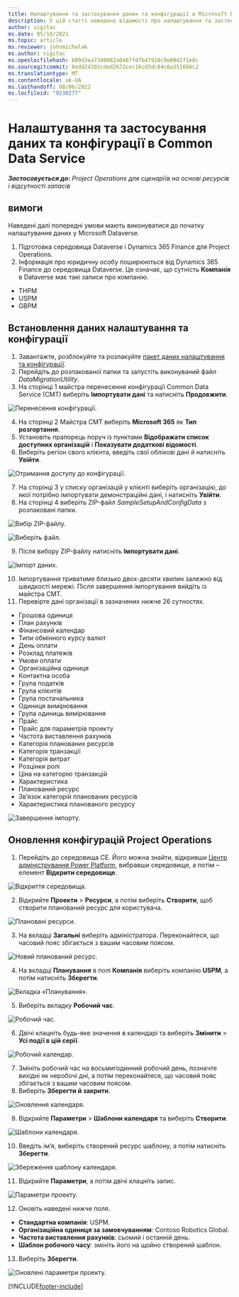 ```yaml
---
title: Налаштування та застосування даних та конфігурації в Microsoft Dataverse
description: У цій статті наведено відомості про налаштування та застосування даних конфігурації в Project Operations.
author: sigitac
ms.date: 05/10/2021
ms.topic: article
ms.reviewer: johnmichalak
ms.author: sigitac
ms.openlocfilehash: b09d3ea7348082a0467fd7b47918c9e00d1f1e8c
ms.sourcegitcommit: 8edd24201cded2672cec16cd5dc84c6a3516b6c2
ms.translationtype: MT
ms.contentlocale: uk-UA
ms.lasthandoff: 08/06/2022
ms.locfileid: "9230277"
---
```

# <a name="set-up-and-apply-configuration-data-in-the-common-data-service"></a>Налаштування та застосування даних та конфігурації в Common Data Service 

_**Застосовується до:** Project Operations для сценаріїв на основі ресурсів і відсутності запасів_



## <a name="prerequisites"></a>вимоги

Наведені далі попередні умови мають виконуватися до початку налаштування даних у Microsoft Dataverse.

1.  Підготовка середовища Dataverse і Dynamics 365 Finance для Project Operations.
2.  Інформація про юридичну особу поширюються від Dynamics 365 Finance до середовища Dataverse. Це означає, що сутність **Компанія** в Dataverse має такі записи про компанію.
  - THPM
  - USPM
  - GBPM

## <a name="install-setup-and-configuration-data"></a>Встановлення даних налаштування та конфігурації

1. Завантажте, розблокуйте та розпакуйте [пакет даних налаштування та конфігурації](https://download.microsoft.com/download/e/2/d/e2da6c98-d5dd-450c-aabe-fd6bf2ba374b/ProjOpsSampleSetupData-%20Integrated%20Latest.zip).
2. Перейдіть до розпакованої папки та запустіть виконуваний файл *DataMigrationUtility*.
3. На сторінці 1 майстра перенесення конфігурації Common Data Service (CMT) виберіть **Імпортувати дані** та натисніть **Продовжити**.

![Перенесення конфігурації.](./media/1ConfigurationMigration.png)

4. На сторінці 2 Майстра CMT виберіть **Microsoft 365** як **Тип розгортання**.
5. Установіть прапорець поруч із пунктами **Відображати список доступних організацій** і **Показувати додаткові відомості**.
6. Виберіть регіон свого клієнта, введіть свої облікові дані й натисніть **Увійти**.

![Отримання доступу до конфігурації.](./media/2ConfigurationSignin.png)

7. На сторінці 3 у списку організацій у клієнті виберіть організацію, до якої потрібно імпортувати демонстраційні дані, і натисніть **Увійти**.
8. На сторінці 4 виберіть ZIP-файл *SampleSetupAndConfigData* з розпаковані папки.

![Вибір ZIP-файлу.](./media/3ZipFile.png)

![Виберіть файл.](./media/4SelectAFile.png)

9. Після вибору ZIP-файлу натисніть **Імпортувати дані**.

![Імпорт даних.](./media/5ImportData.png)

10. Імпортування триватиме близько двох-десяти хвилин залежно від швидкості мережі. Після завершення імпортування вийдіть із майстра CMT. 
11. Перевірте дані організації в зазначених нижче 26 сутностях.

  - Грошова одиниця
  - План рахунків
  - Фінансовий календар
  - Типи обмінного курсу валют
  - День оплати
  - Розклад платежів
  - Умови оплати
  - Організаційна одиниця
  - Контактна особа
  - Група податків
  - Група клієнтів
  - Група постачальника
  - Одиниця вимірювання
  - Група одиниць вимірювання
  - Прайс
  - Прайс для параметрів проекту
  - Частота виставлення рахунків
  - Категорія планованих ресурсів
  - Категорія транзакції
  - Категорія витрат
  - Розцінки ролі
  - Ціна на категорію транзакцій
  - Характеристика
  - Планований ресурс
  - Зв’язок категорій планованих ресурсів
  - Характеристика планованого ресурсу

![Завершення імпорту.](./media/6CompleteImport.png)

## <a name="update-project-operations-configurations"></a>Оновлення конфігурацій Project Operations

1. Перейдіть до середовища CE. Його можна знайти, відкривши [Центр адміністрування Power Platform](https://admin.powerplatform.microsoft.com/environments), вибравши середовище, а потім – елемент **Відкрити середовище**. 

![Відкриття середовища.](./media/7OpenEnvironment.png)

2. Відкрийте **Проекти** > **Ресурси**, а потім виберіть **Створити**, щоб створити планований ресурс для користувача.

![Плановані ресурси.](./media/8BookableResources.png)

3. На вкладці **Загальні** виберіть адміністратора. Переконайтеся, що часовий пояс збігається з вашим часовим поясом. 

![Новий планований ресурс.](./media/9NewBookableResource.png)

4. На вкладці **Планування** в полі **Компанія** виберіть компанію **USPM**, а потім натисніть **Зберегти**. 

![Вкладка «Планування».](./media/10SchedulingTab.png)

5. Виберіть вкладку **Робочий час**.  

![Робочий час.](./media/11WorkHours.png)

6. Двічі клацніть будь-яке значення в календарі та виберіть **Змінити** > **Усі події в цій серії**. 

![Робочий календар.](./media/12WorkCalendar.png)

7. Змініть робочий час на восьмигодинний робочий день, позначте вихідні як неробочі дні, а потім переконайтеся, що часовий пояс збігається з вашим часовим поясом. 
8. Виберіть **Зберегти й закрити**.

![Оновлення календаря.](./media/13UpdateCalendar.png)

9. Відкрийте **Параметри** > **Шаблони календаря** та виберіть **Створити**.
 
 ![Шаблони календаря.](./media/14CalendarTemplates.png)
 
 10. Введіть ім’я, виберіть створений ресурс шаблону, а потім натисніть **Зберегти**. 
 
 ![Збереження шаблону календаря.](./media/15SaveCalendarTemplate.png)
 
 11. Відкрийте **Параметри**, а потім двічі клацніть запис. 
 
 ![Параметри проекту.](./media/16ProjectParameters.png)
 
12. Оновіть наведені нижче поля.

 - **Стандартна компанія**: USPM.
 - **Організаційна одиниця за замовчуванням**: Contoso Robotics Global.
 - **Частота виставлення рахунків**: сьомий і останній день.
 - **Шаблон робочого часу**: змініть його на щойно створений шаблон.

13. Виберіть **Зберегти**. 

![Оновлені параметри проекту.](./media/17UpdatedProjectParameters.png)


[!INCLUDE[footer-include](../includes/footer-banner.md)]
